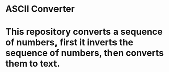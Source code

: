 # ASCII Converter
# This repository converts a sequence of numbers, first it inverts the sequence of numbers, then converts them to text.
